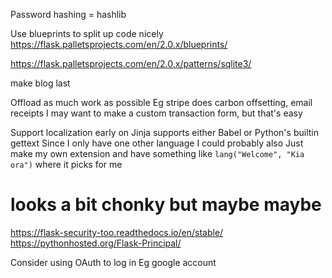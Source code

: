 Password hashing = hashlib

Use blueprints to split up code nicely
https://flask.palletsprojects.com/en/2.0.x/blueprints/

https://flask.palletsprojects.com/en/2.0.x/patterns/sqlite3/

make blog last

Offload as much work as possible
Eg stripe does carbon offsetting, email receipts
I may want to make a custom transaction form, but that's easy

Support localization early on
Jinja supports either Babel or Python's builtin gettext
Since I only have one other language I could probably also
Just make my own extension and have something like `lang("Welcome", "Kia ora")` where it picks for me

# looks a bit chonky but maybe maybe
https://flask-security-too.readthedocs.io/en/stable/
https://pythonhosted.org/Flask-Principal/

Consider using OAuth to log in
Eg google account
